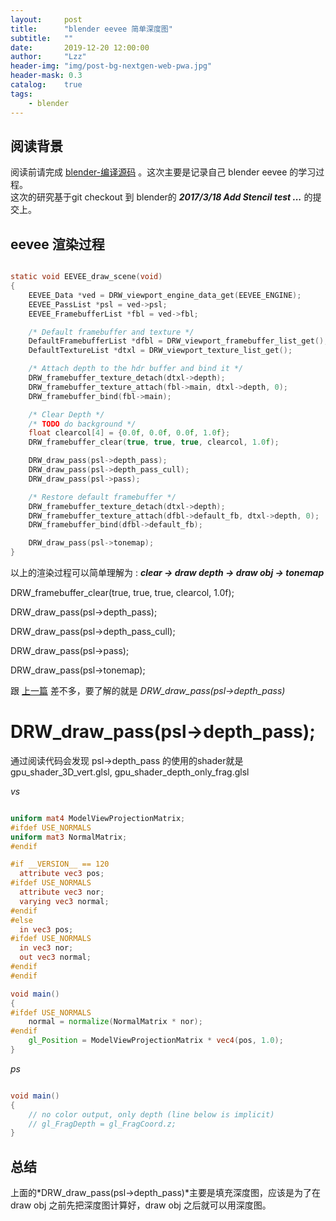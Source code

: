 ```yaml
---
layout:     post
title:      "blender eevee 简单深度图"
subtitle:   ""
date:       2019-12-20 12:00:00
author:     "Lzz"
header-img: "img/post-bg-nextgen-web-pwa.jpg"
header-mask: 0.3
catalog:    true
tags:
    - blender
---
```


## 阅读背景
阅读前请完成 [blender-编译源码](http://shaderstore.cn/2019/12/11/blender-code-source/) 。这次主要是记录自己 blender eevee 的学习过程。
<br>
这次的研究基于git checkout 到 blender的 ***2017/3/18 Add Stencil test ...*** 的提交上。

## eevee 渲染过程

```c

static void EEVEE_draw_scene(void)
{
	EEVEE_Data *ved = DRW_viewport_engine_data_get(EEVEE_ENGINE);
	EEVEE_PassList *psl = ved->psl;
	EEVEE_FramebufferList *fbl = ved->fbl;

	/* Default framebuffer and texture */
	DefaultFramebufferList *dfbl = DRW_viewport_framebuffer_list_get();
	DefaultTextureList *dtxl = DRW_viewport_texture_list_get();

	/* Attach depth to the hdr buffer and bind it */	
	DRW_framebuffer_texture_detach(dtxl->depth);
	DRW_framebuffer_texture_attach(fbl->main, dtxl->depth, 0);
	DRW_framebuffer_bind(fbl->main);

	/* Clear Depth */
	/* TODO do background */
	float clearcol[4] = {0.0f, 0.0f, 0.0f, 1.0f};
	DRW_framebuffer_clear(true, true, true, clearcol, 1.0f);

	DRW_draw_pass(psl->depth_pass);
	DRW_draw_pass(psl->depth_pass_cull);
	DRW_draw_pass(psl->pass);

	/* Restore default framebuffer */
	DRW_framebuffer_texture_detach(dtxl->depth);
	DRW_framebuffer_texture_attach(dfbl->default_fb, dtxl->depth, 0);
	DRW_framebuffer_bind(dfbl->default_fb);

	DRW_draw_pass(psl->tonemap);
}

```
以上的渲染过程可以简单理解为 :  ***clear -> draw depth -> draw obj -> tonemap***


DRW_framebuffer_clear(true, true, true, clearcol, 1.0f); 

DRW_draw_pass(psl->depth_pass);  

DRW_draw_pass(psl->depth_pass_cull);  

DRW_draw_pass(psl->pass);  

DRW_draw_pass(psl->tonemap);  

跟 [上一篇](http://shaderstore.cn/2019/12/11/blender-eevee-2017-3-17-eevee-init/) 差不多，要了解的就是 *DRW_draw_pass(psl->depth_pass)* 

# DRW_draw_pass(psl->depth_pass);

通过阅读代码会发现 psl->depth_pass 的使用的shader就是 gpu_shader_3D_vert.glsl, gpu_shader_depth_only_frag.glsl


*vs*
```glsl

uniform mat4 ModelViewProjectionMatrix;
#ifdef USE_NORMALS
uniform mat3 NormalMatrix;
#endif

#if __VERSION__ == 120
  attribute vec3 pos;
#ifdef USE_NORMALS
  attribute vec3 nor;
  varying vec3 normal;
#endif
#else
  in vec3 pos;
#ifdef USE_NORMALS
  in vec3 nor;
  out vec3 normal;
#endif
#endif

void main()
{
#ifdef USE_NORMALS
	normal = normalize(NormalMatrix * nor);
#endif
	gl_Position = ModelViewProjectionMatrix * vec4(pos, 1.0);
}


```


*ps*
```glsl

void main()
{
	// no color output, only depth (line below is implicit)
	// gl_FragDepth = gl_FragCoord.z;
}

```

## 总结
上面的*DRW_draw_pass(psl->depth_pass)*主要是填充深度图，应该是为了在 draw obj 之前先把深度图计算好，draw obj 之后就可以用深度图。
